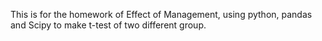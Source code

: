 This is for the homework of Effect of Management, using python, pandas and Scipy
to make t-test of two different group.
